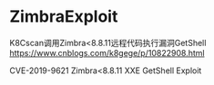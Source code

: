 # ZimbraExploit

K8Cscan调用Zimbra<8.8.11远程代码执行漏洞GetShell<br>
https://www.cnblogs.com/k8gege/p/10822908.html

CVE-2019-9621 Zimbra<8.8.11 XXE GetShell Exploit
